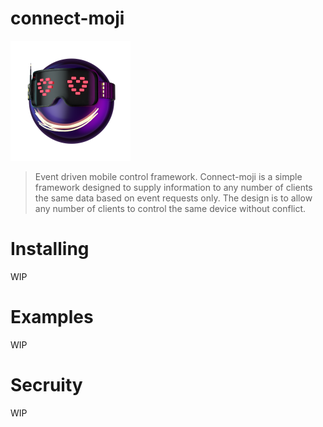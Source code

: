 # connect-moji
 
![logo](connect-moji.png)

> Event driven mobile control framework.
Connect-moji is a simple framework designed to supply information to any number of clients the same data based on event requests only. The design is to allow any number of clients to control the same device without conflict.


# Installing
WIP

# Examples
WIP


# Secruity
WIP


